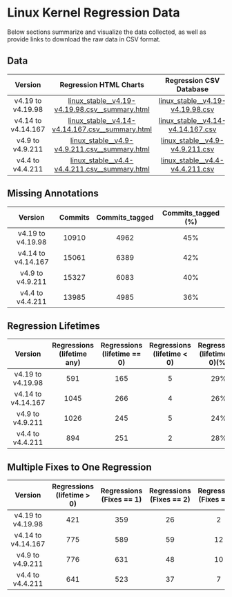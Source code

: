 <!--
SPDX-FileCopyrightText: 2020 Bayerische Motoren Werke Aktiengesellschaft (BMW AG)

SPDX-License-Identifier: CC-BY-SA-4.0
-->

# Linux Kernel Regression Data


Below sections summarize and visualize the data collected, as well
as provide links to download the raw data in CSV format.
        
## Data

|      Version       |                                       Regression HTML Charts                                       |                        Regression CSV Database                         |
|:------------------:|:--------------------------------------------------------------------------------------------------:|:----------------------------------------------------------------------:|
| v4.19 to v4.19.98  |  [linux_stable__v4.19-v4.19.98.csv__summary.html](linux_stable__v4.19-v4.19.98.csv__summary.html)  |  [linux_stable__v4.19-v4.19.98.csv](linux_stable__v4.19-v4.19.98.csv)  |
| v4.14 to v4.14.167 | [linux_stable__v4.14-v4.14.167.csv__summary.html](linux_stable__v4.14-v4.14.167.csv__summary.html) | [linux_stable__v4.14-v4.14.167.csv](linux_stable__v4.14-v4.14.167.csv) |
|  v4.9 to v4.9.211  |   [linux_stable__v4.9-v4.9.211.csv__summary.html](linux_stable__v4.9-v4.9.211.csv__summary.html)   |   [linux_stable__v4.9-v4.9.211.csv](linux_stable__v4.9-v4.9.211.csv)   |
|  v4.4 to v4.4.211  |   [linux_stable__v4.4-v4.4.211.csv__summary.html](linux_stable__v4.4-v4.4.211.csv__summary.html)   |   [linux_stable__v4.4-v4.4.211.csv](linux_stable__v4.4-v4.4.211.csv)   |

## Missing Annotations

|      Version       |  Commits  |  Commits_tagged  |  Commits_tagged (%)  |
|:------------------:|:---------:|:----------------:|:--------------------:|
| v4.19 to v4.19.98  |   10910   |       4962       |         45%          |
| v4.14 to v4.14.167 |   15061   |       6389       |         42%          |
|  v4.9 to v4.9.211  |   15327   |       6083       |         40%          |
|  v4.4 to v4.4.211  |   13985   |       4985       |         36%          |

## Regression Lifetimes

|      Version       |  Regressions <br>(lifetime any)  |  Regressions <br>(lifetime == 0)  |  Regressions <br>(lifetime < 0)  |  Regressions <br>(lifetime <= 0)(%)  |
|:------------------:|:--------------------------------:|:---------------------------------:|:--------------------------------:|:------------------------------------:|
| v4.19 to v4.19.98  |               591                |                165                |                5                 |                 29%                  |
| v4.14 to v4.14.167 |               1045               |                266                |                4                 |                 26%                  |
|  v4.9 to v4.9.211  |               1026               |                245                |                5                 |                 24%                  |
|  v4.4 to v4.4.211  |               894                |                251                |                2                 |                 28%                  |

## Multiple Fixes to One Regression

|      Version       |  Regressions <br>(lifetime > 0)  |  Regressions <br>(Fixes == 1)  |  Regressions <br>(Fixes == 2)  |  Regressions <br>(Fixes == 3)  |  Regressions <br>(Fixes >= 4)  |
|:------------------:|:--------------------------------:|:------------------------------:|:------------------------------:|:------------------------------:|:------------------------------:|
| v4.19 to v4.19.98  |               421                |              359               |               26               |               2                |               1                |
| v4.14 to v4.14.167 |               775                |              589               |               59               |               12               |               7                |
|  v4.9 to v4.9.211  |               776                |              631               |               48               |               10               |               4                |
|  v4.4 to v4.4.211  |               641                |              523               |               37               |               7                |               5                |